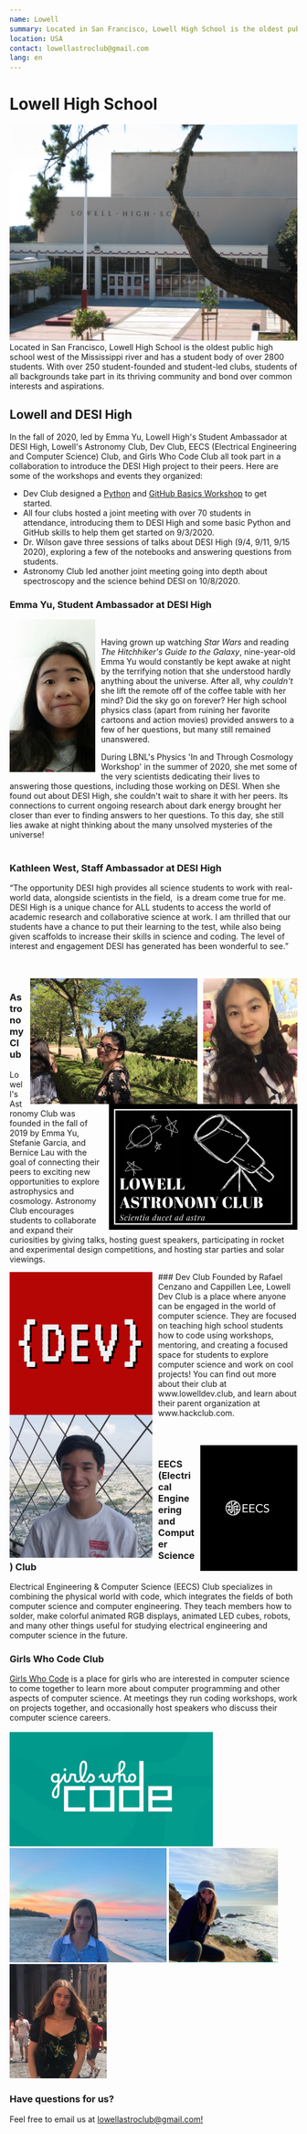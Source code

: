 ```yaml
---
name: Lowell
summary: Located in San Francisco, Lowell High School is the oldest public high school west of the Mississippi river.
location: USA
contact: lowellastroclub@gmail.com
lang: en
---
```


# Lowell High School
![](assets/img/partners/Lowell/LowellHighSchoolMainEntranceFromEuclyptausStreet.jpg)
Located in San Francisco, Lowell High School is the oldest public high school west of the Mississippi river and has a student body of over 2800 students. With over 250 student-founded and student-led clubs, students of all backgrounds take part in its thriving community and bond over common interests and aspirations. 

## Lowell and DESI High
In the fall of 2020, led by Emma Yu, Lowell High's Student Ambassador at DESI High, Lowell's Astronomy Club, Dev Club, EECS (Electrical Engineering and Computer Science) Club, and Girls Who Code Club all took part in a collaboration to introduce the DESI High project to their peers. Here are some of the workshops and events they organized:

- Dev Club designed a [Python](https://www.lowelldev.club/workshop/desi-python-intro) and [GitHub Basics Workshop](https://www.lowelldev.club/workshop/github-intro) to get started.
- All four clubs hosted a joint meeting with over 70 students in attendance, introducing them to DESI High and some basic Python and GitHub skills to help them get started on 9/3/2020.
- Dr. Wilson gave three sessions of talks about DESI High (9/4, 9/11, 9/15 2020), exploring a few of the notebooks and answering questions from students.
- Astronomy Club led another joint meeting going into depth about spectroscopy and the science behind DESI on 10/8/2020.

### Emma Yu, Student Ambassador at DESI High
<img style="float: left; margin-right: 10px; width: 150px;" src="assets/img/partners/Lowell/emma.jpg"  /><br/>

Having grown up watching *Star Wars* and reading *The Hitchhiker's Guide to the Galaxy*, nine-year-old Emma Yu would constantly be kept awake at night by the terrifying notion that she understood hardly anything about the universe. After all, why *couldn't* she lift the remote off of the coffee table with her mind? Did the sky go on forever? Her high school physics class (apart from ruining her favorite cartoons and action movies) provided answers to a few of her questions, but many still remained unanswered.

During LBNL's Physics 'In and Through Cosmology Workshop' in the summer of 2020, she met some of the very scientists dedicating their lives to answering those questions, including those working on DESI. When she found out about DESI High, she couldn't wait to share it with her peers. Its connections to current ongoing research about dark energy brought her closer than ever to finding answers to her questions. To this day, she still lies awake at night thinking about the many unsolved mysteries of the universe!
<br/><br/>

### Kathleen West, Staff Ambassador at DESI High
“The opportunity DESI high provides all science students to work with real-world data, alongside scientists in the field, 
is a dream come true for me.  DESI High is a unique chance for ALL students to access the world of academic research
and collaborative science at work.  I am thrilled that our students have a chance to put their learning to the test, while
also being given scaffolds to increase their skills in science and coding. The level of interest and engagement DESI
has generated has been wonderful to see.”

<br/><br/>
<img style="float: right; margin-left: 10px; height: 220px;" src="assets/img/partners/Lowell/bernice.jpg">
<img style="float: right; margin-left: 10px; height: 220px;" src="assets/img/partners/Lowell/stefanie.jpg">
<img style="float: right; margin-left: 10px; height: 220px;" src="assets/img/partners/Lowell/astronomyLogo.jpg">

### Astronomy Club
Lowell's Astronomy Club was founded in the fall of 2019 by Emma Yu, Stefanie Garcia, and Bernice Lau with the goal of connecting their peers to exciting new opportunities to explore astrophysics and cosmology. Astronomy Club encourages students to collaborate and expand their curiosities by giving talks, hosting guest speakers, participating in rocket and experimental design competitions, and hosting star parties and solar viewings.


<img style="float: left; margin-right: 10px; height: 250px;"  src="assets/img/partners/Lowell/devLogo.png">
<img style="float: left; margin-right: 10px; height: 250px;" src="assets/img/partners/Lowell/rafael.jpg">
### Dev Club
Founded by Rafael Cenzano and Cappillen Lee, Lowell Dev Club is a place where anyone can be engaged in the world of computer science. They are focused on teaching high school students how to code using workshops, mentoring, and creating a focused space for students to explore computer science and work on cool projects! You can find out more about their club at www.lowelldev.club, and learn about their parent organization at www.hackclub.com.

<br/><br/>
<img style="float: right; margin-left: 10px; height: 220px;" src="assets/img/partners/Lowell/eecs-logo-dark-maxwell-xu.png">
### EECS (Electrical Engineering and Computer Science) Club
Electrical Engineering & Computer Science (EECS) Club specializes in combining the physical world with code, which integrates the fields of both computer science and computer engineering. They teach members how to solder, make colorful animated RGB displays, animated LED cubes, robots, and many other things useful for studying electrical engineering and computer science in the future.

### Girls Who Code Club
[Girls Who Code](https://girlswhocode.com/) is a place for girls who are interested in computer science to come together to learn more about computer programming and other aspects of computer science. At meetings they run coding workshops, work on projects together, and occasionally host speakers who discuss their computer science careers.
<br/><br/>
<img style="height: 200px;" src="assets/img/partners/Lowell/GWC_SEO_Logo.png">
<img style="height: 200px;" src="assets/img/partners/Lowell/claire.JPG">
<img style="height: 200px;" src="assets/img/partners/Lowell/reily.jpg">
<img style="height: 200px;" src="assets/img/partners/Lowell/andrea.jpg">

### Have questions for us?
Feel free to email us at [lowellastroclub@gmail.com!](mailto:lowellastroclub@gmail.com)